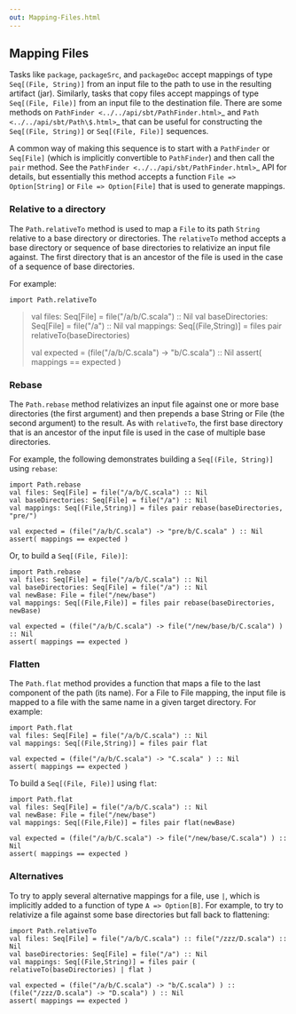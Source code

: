 ```yaml
---
out: Mapping-Files.html
---
```


Mapping Files
-------------

Tasks like `package`, `packageSrc`, and `packageDoc` accept mappings of
type `Seq[(File, String)]` from an input file to the path to use in the
resulting artifact (jar). Similarly, tasks that copy files accept
mappings of type `Seq[(File, File)]` from an input file to the
destination file. There are some methods on
`PathFinder <../../api/sbt/PathFinder.html>`\_ and
`Path <../../api/sbt/Path\$.html>`\_ that can be useful for constructing
the `Seq[(File, String)]` or `Seq[(File, File)]` sequences.

A common way of making this sequence is to start with a `PathFinder` or
`Seq[File]` (which is implicitly convertible to `PathFinder`) and then
call the `pair` method. See the
`PathFinder <../../api/sbt/PathFinder.html>`\_ API for details, but
essentially this method accepts a function `File => Option[String]` or
`File => Option[File]` that is used to generate mappings.

### Relative to a directory

The `Path.relativeTo` method is used to map a `File` to its path
`String` relative to a base directory or directories. The `relativeTo`
method accepts a base directory or sequence of base directories to
relativize an input file against. The first directory that is an
ancestor of the file is used in the case of a sequence of base
directories.

For example:

    import Path.relativeTo

> val files: Seq[File] = file("/a/b/C.scala") :: Nil val
> baseDirectories: Seq[File] = file("/a") :: Nil val mappings:
> Seq[(File,String)] = files pair relativeTo(baseDirectories)
>
> val expected = (file("/a/b/C.scala") -> "b/C.scala") :: Nil assert(
> mappings == expected )

### Rebase

The `Path.rebase` method relativizes an input file against one or more
base directories (the first argument) and then prepends a base String or
File (the second argument) to the result. As with `relativeTo`, the
first base directory that is an ancestor of the input file is used in
the case of multiple base directories.

For example, the following demonstrates building a `Seq[(File, String)]`
using `rebase`:

    import Path.rebase
    val files: Seq[File] = file("/a/b/C.scala") :: Nil
    val baseDirectories: Seq[File] = file("/a") :: Nil
    val mappings: Seq[(File,String)] = files pair rebase(baseDirectories, "pre/")

    val expected = (file("/a/b/C.scala") -> "pre/b/C.scala" ) :: Nil
    assert( mappings == expected )

Or, to build a `Seq[(File, File)]`:

    import Path.rebase
    val files: Seq[File] = file("/a/b/C.scala") :: Nil
    val baseDirectories: Seq[File] = file("/a") :: Nil
    val newBase: File = file("/new/base")
    val mappings: Seq[(File,File)] = files pair rebase(baseDirectories, newBase)

    val expected = (file("/a/b/C.scala") -> file("/new/base/b/C.scala") ) :: Nil
    assert( mappings == expected )

### Flatten

The `Path.flat` method provides a function that maps a file to the last
component of the path (its name). For a File to File mapping, the input
file is mapped to a file with the same name in a given target directory.
For example:

    import Path.flat
    val files: Seq[File] = file("/a/b/C.scala") :: Nil
    val mappings: Seq[(File,String)] = files pair flat

    val expected = (file("/a/b/C.scala") -> "C.scala" ) :: Nil
    assert( mappings == expected )

To build a `Seq[(File, File)]` using `flat`:

    import Path.flat
    val files: Seq[File] = file("/a/b/C.scala") :: Nil
    val newBase: File = file("/new/base")
    val mappings: Seq[(File,File)] = files pair flat(newBase)

    val expected = (file("/a/b/C.scala") -> file("/new/base/C.scala") ) :: Nil
    assert( mappings == expected )

### Alternatives

To try to apply several alternative mappings for a file, use `|`, which
is implicitly added to a function of type `A => Option[B]`. For example,
to try to relativize a file against some base directories but fall back
to flattening:

    import Path.relativeTo
    val files: Seq[File] = file("/a/b/C.scala") :: file("/zzz/D.scala") :: Nil
    val baseDirectories: Seq[File] = file("/a") :: Nil
    val mappings: Seq[(File,String)] = files pair ( relativeTo(baseDirectories) | flat )

    val expected = (file("/a/b/C.scala") -> "b/C.scala") ) :: (file("/zzz/D.scala") -> "D.scala") ) :: Nil
    assert( mappings == expected )
